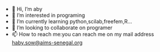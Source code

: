 - 👋 Hi, I’m aby
- 👀 I’m interested in programing
- 🌱 I’m currently learning python,scilab,freefem,R...
- 💞️ I’m looking to collaborate on programer
- 📫 How to reach me:you can reach me on my mail address haby.sow@aims-senegal.org

<!---
aby80/aby80 is a ✨ special ✨ repository because its `README.md` (this file) appears on your GitHub profile.
You can click the Preview link to take a look at your changes.
--->

